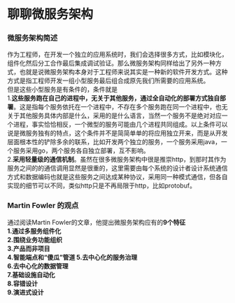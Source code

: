 # 聊聊微服务架构
###  微服务架构简述
作为工程师，在开发一个独立的应用系统时，我们会选择很多方式，比如模块化，组件化然后分工合作最后集成调试验证。那么微服务架构同样给出了另外一种方式，也就是说微服务架构本身对于工程师来说其实是一种新的软件开发方式。这种方式是指工程师开发一组小型服务最后组合成原先我们所需要的应用系统。  
但是这些小型服务是有条件的，条件就是  
1.**这些服务跑在自己的进程中，无关于其他服务，通过全自动化的部署方式独自部署**。这是指每个服务依托在一个进程中，不存在多个服务跑在同一个进程中，也无关于其他服务具体内部是什么，采用的是什么语言，当然一个服务不是绝对对应一个进程，事实恰恰相反，一个微型的服务可能由几个进程共同组成。以上条件可以说是微服务独有的特点，这个条件并不是简简单单的将应用独立开来，而是从开发层面根本性的铲除多余的联系，比如开发两个独立的服务，一个服务采用java，一个服务采用go，两个服务各自独立部署，互不影响。  
2.**采用轻量级的通信机制**。虽然在很多微服务架构中很是推崇http，到那时其作为服务之间的的通信调用显然是很重的，这里需要由每个系统的设计者设计系统通信方式和数据编码也就是这些服务之间达成某种协议，采用同一种模式通信，但各自实现的细节可以不同，类似http只是不再局限于http，比如protobuf。  
### Martin Fowler 的观点
通过阅读Martin Fowler的文章，他提出微服务架构应有的**9个特征**  
**1.通过多服务组件化  
2.围绕业务功能组织  
3.产品而非项目  
4.智能端点和“傻瓜”管道
5.去中心化的服务治理  
6.去中心化的数据管理  
7.基础设施自动化  
8.容错设计  
9.演进式设计**  
